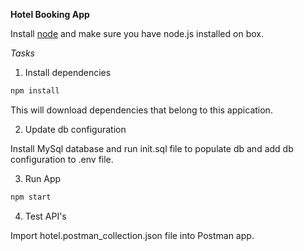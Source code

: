 **Hotel Booking App**


Install [node](https://nodejs.org/en/download/) and make sure you have node.js installed on box.

*Tasks*

 1. Install dependencies
```sh
npm install
```
This will download dependencies that belong to this appication.
	
 2. Update db configuration


Install MySql database and run init.sql file to populate db and add db configuration to .env file.

 3. Run App
```sh
npm start
```
4. Test API's


Import hotel.postman_collection.json file into Postman app.

